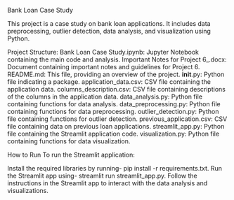 Bank Loan Case Study

This project is a case study on bank loan applications. It includes data preprocessing, outlier detection, data analysis, and visualization using Python.

Project Structure:
Bank Loan Case Study.ipynb: Jupyter Notebook containing the main code and analysis.
Important Notes for Project 6_.docx: Document containing important notes and guidelines for Project 6.
README.md: This file, providing an overview of the project.
__init__.py: Python file indicating a package.
application_data.csv: CSV file containing the application data.
columns_description.csv: CSV file containing descriptions of the columns in the application data.
data_analysis.py: Python file containing functions for data analysis.
data_preprocessing.py: Python file containing functions for data preprocessing.
outlier_detection.py: Python file containing functions for outlier detection.
previous_application.csv: CSV file containing data on previous loan applications.
streamlit_app.py: Python file containing the Streamlit application code.
visualization.py: Python file containing functions for data visualization.


How to Run
To run the Streamlit application:

Install the required libraries by running- pip install -r requirements.txt.
Run the Streamlit app using- streamlit run streamlit_app.py.
Follow the instructions in the Streamlit app to interact with the data analysis and visualizations.
